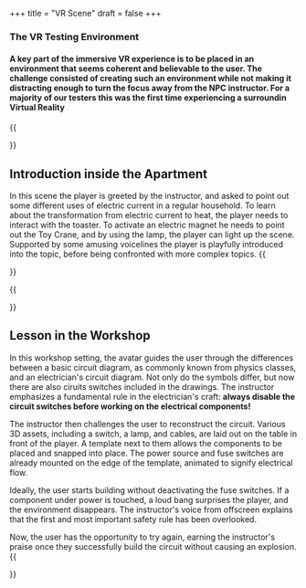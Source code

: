 +++
title = "VR Scene"
draft = false
+++

### The VR Testing Environment

#### A key part of the immersive VR experience is to be placed in an environment that seems coherent and believable to the user. The challenge consisted of creating such an environment while not making it distracting enough to turn the focus away from the NPC instructor. For a majority of our testers this was the first time experiencing a surroundin Virtual Reality

{{<section title="Room 1">}}
## Introduction inside the Apartment
In this scene the player is greeted by the instructor, and asked to point out some different uses of electric current in a regular household. 
To learn about the transformation from electric current to heat, the player needs to interact with the toaster.
To activate an electric magnet he needs to point out the Toy Crane, and by using the lamp, the player can light up the scene.
Supported by some amusing voicelines the player is playfully introduced into the topic, before being confronted with more complex topics.
{{</section>}}

{{<section title="Room 2">}}

## Lesson in the Workshop
In this workshop setting, the avatar guides the user through the differences between a basic circuit diagram, as commonly known from physics classes, and an electrician's circuit diagram. Not only do the symbols differ, but now there are also ciruits switches included in the drawings. The instructor emphasizes a fundamental rule in the electrician's craft: **always disable the circuit switches before working on the electrical components!**

The instructor then challenges the user to reconstruct the circuit. Various 3D assets, including a switch, a lamp, and cables, are laid out on the table in front of the player. A template next to them allows the components to be placed and snapped into place. The power source and fuse switches are already mounted on the edge of the template, animated to signify electrical flow.

Ideally, the user starts building without deactivating the fuse switches. If a component under power is touched, a loud bang surprises the player, and the environment disappears. The instructor's voice from offscreen explains that the first and most important safety rule has been overlooked.

Now, the user has the opportunity to try again, earning the instructor's praise once they successfully build the circuit without causing an explosion.
{{</section>}}





